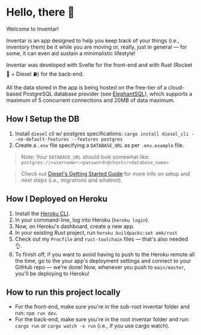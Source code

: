 # Hello, there 👋

Welcome to Inventar!

Inventar is an app designed to help you keep track of your things (i.e., inventory them) be it while you are moving or, really, just in general — for some, it can even aid sustain a minimalistic lifestyle!

Inventar was developed with Svelte for the front-end and with Rust (Rocket 🚀 + Diesel ⛽) for the back-end.

All the data stored in the app is being hosted on the free-tier of a cloud-based PostgreSQL database provider (see [ElephantSQL](https://www.elephantsql.com/)), which supports a maximum of 5 concurrent connections and 20MB of data maximum.

## How I Setup the DB

1) Install `diesel` cli w/ postgres specifications: `cargo install diesel_cli --no-default-features --features postgres`
2) Create a `.env` file specifying a `DATABASE_URL` as per `.env.example` file.

> Note: Your `DATABASE_URL` should look somewhat like: `postgres://<username>:<password>@<host>/<database_name>`

> Check out [Diesel's Getting Started Guide](https://diesel.rs/guides/getting-started) for more info on setup and next steps (i.e., migrations and whatnot).

## How I Deployed on Heroku

1) Install the [Heroku CLI](https://devcenter.heroku.com/articles/heroku-cli).
2) In your command-line, log into Heroku (`heroku login`).
3) Now, on Heroku's dashboard, create a new app.
4) In your existing Rust project, run `heroku buildpacks:set emk/rust`
5) Check out my `Procfile` and `rust-toolchain` files — that's also needed 👌.
6) To finish off, if you want to avoid having to push to the Heroku remote all the time, go to the your app's deployment settings and connect to your GitHub repo — we're done! Now, whenever you push to `main/master`, you'll be deploying to Heroku!

## How to run this project locally

- For the front-end, make sure you're in the sub-root inventar folder and run: `npm run dev`.
- For the back-end, make sure you're in the root inventar folder and run: `cargo run` or `cargo watch -x run` (i.e., if you use cargo watch).




